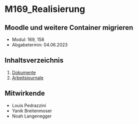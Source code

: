 # M169_Realisierung

## Moodle und weitere Container migrieren

- Modul: 169, 158
- Abgabetermin: 04.06.2023

## Inhaltsverzeichnis
1. [Dokumente](https://github.com/yanik1245/M169_Realisierung/tree/main/Dokumente)
2. [Arbeitsjournale](https://github.com/yanik1245/M169_Realisierung/tree/main/Arbeitsjournale)

## Mitwirkende

- Louis Pedrazzini
- Yanik Breitenmoser
- Noah Langenegger
